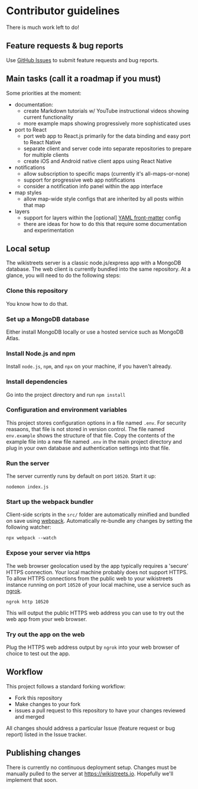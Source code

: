 # Contributor guidelines

There is much work left to do!

## Feature requests & bug reports

Use [GitHub Issues](https://github.com/wikistreets/wikistreets/issues) to submit feature requests and bug reports.

## Main tasks (call it a roadmap if you must)
Some priorities at the moment:
- documentation: 
  - create Markdown tutorials w/ YouTube instructional videos showing current functionality
  - more example maps showing progressively more sophisticated uses
- port to React
  - port web app to React.js primarily for the data binding and easy port to React Native
  - separate client and server code into separate repositories to prepare for multiple clients
  - create iOS and Android native client apps using React Native
- notifications
  - allow subscription to specific maps (currently it's all-maps-or-none)
  - support for progressive web app notifications
  - consider a notification info panel within the app interface
- map styles
  - allow map-wide style configs that are inherited by all posts within that map
- layers
  - support for layers within the [optional] [YAML front-matter](https://www.npmjs.com/package/gray-matter) config 
  - there are ideas for how to do this that require some documentation and experimentation

## Local setup

The wikistreets server is a classic node.js/express app with a MongoDB database. The web client is currently bundled into the same repository. At a glance, you will need to do the following steps:

### Clone this repository

You know how to do that.

### Set up a MongoDB database

Either install MongoDB locally or use a hosted service such as MongoDB Atlas.

### Install Node.js and npm

Install `node.js`, `npm`, and `npx` on your machine, if you haven't already.

### Install dependencies

Go into the project directory and run `npm install`

### Configuration and environment variables

This project stores configuration options in a file named `.env`. For security reasaons, that file is not stored in version control. The file named `env.example` shows the structure of that file. Copy the contents of the example file into a new file named `.env` in the main project directory and plug in your own database and authentication settings into that file.

### Run the server

The server currently runs by default on port `10520`. Start it up:

```
nodemon index.js
```

### Start up the webpack bundler

Client-side scripts in the `src/` folder are automatically minified and bundled on save using [webpack](https://webpack.js.org/). Automatically re-bundle any changes by setting the following watcher:

```
npx webpack --watch
```

### Expose your server via https

The web browser geolocation used by the app typically requires a 'secure' HTTPS connection. Your local machine probably does not support HTTPS. To allow HTTPS connections from the public web to your wikistreets instance running on port `10520` of your local machine, use a service such as [ngrok](https://ngrok.com/).

```
ngrok http 10520
```

This will output the public HTTPS web address you can use to try out the web app from your web browser.

### Try out the app on the web

Plug the HTTPS web address output by `ngrok` into your web browser of choice to test out the app.

## Workflow

This project follows a standard forking workflow:

- Fork this repository
- Make changes to your fork
- issues a pull request to this repository to have your changes reviewed and merged

All changes should address a particular Issue (feature request or bug report) listed in the Issue tracker.

## Publishing changes

There is currently no continuous deployment setup. Changes must be manually pulled to the server at https://wikistreets.io. Hopefully we'll implement that soon.
